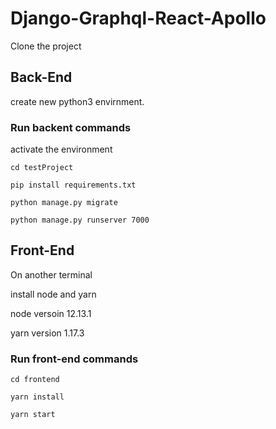 # Django-Graphql-React-Apollo

Clone the project

## Back-End

create new python3 envirnment.

### Run backent commands
activate the environment
```
cd testProject

pip install requirements.txt

python manage.py migrate

python manage.py runserver 7000
```

## Front-End

On another terminal

install node and yarn

node versoin 12.13.1

yarn version 1.17.3

### Run front-end commands
```
cd frontend

yarn install

yarn start
```

